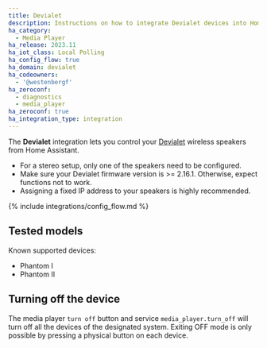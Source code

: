 ```yaml
---
title: Devialet
description: Instructions on how to integrate Devialet devices into Home Assistant.
ha_category:
  - Media Player
ha_release: 2023.11
ha_iot_class: Local Polling
ha_config_flow: true
ha_domain: devialet
ha_codeowners:
  - '@westenbergf'
ha_zeroconf:
  - diagnostics
  - media_player
ha_zeroconf: true
ha_integration_type: integration
---
```


The **Devialet** integration lets you control your [Devialet](https://www.devialet.com) wireless speakers from Home Assistant.

<div class='note'>

- For a stereo setup, only one of the speakers need to be configured.
- Make sure your Devialet firmware version is >= 2.16.1. Otherwise, expect functions not to work.
- Assigning a fixed IP address to your speakers is highly recommended.

</div>

{% include integrations/config_flow.md %}

## Tested models

Known supported devices:

- Phantom I
- Phantom II

## Turning off the device

The media player `turn off`  button and service `media_player.turn_off` will turn off all the devices of the designated system. Exiting OFF mode is only possible by pressing a physical button on each device.
